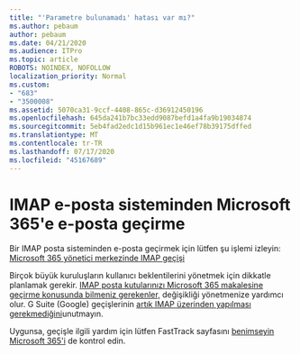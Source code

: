 ```yaml
---
title: "'Parametre bulunamadı' hatası var mı?"
ms.author: pebaum
author: pebaum
ms.date: 04/21/2020
ms.audience: ITPro
ms.topic: article
ROBOTS: NOINDEX, NOFOLLOW
localization_priority: Normal
ms.custom:
- "683"
- "3500008"
ms.assetid: 5070ca31-9ccf-4408-865c-d36912450196
ms.openlocfilehash: 645da241b7bc33edd9087befd1a4fa9b19034874
ms.sourcegitcommit: 5eb4fad2edc1d15b961ec1e46ef78b39175dffed
ms.translationtype: MT
ms.contentlocale: tr-TR
ms.lasthandoff: 07/17/2020
ms.locfileid: "45167689"
---
```

# <a name="migrating-email-from-imap-email-system-to-microsoft-365"></a>IMAP e-posta sisteminden Microsoft 365'e e-posta geçirme

Bir IMAP posta sisteminden e-posta geçirmek için lütfen şu işlemi izleyin: [Microsoft 365 yönetici merkezinde IMAP geçişi](https://docs.microsoft.com/Exchange/mailbox-migration/migrating-imap-mailboxes/imap-migration-in-the-admin-center)
  
Birçok büyük kuruluşların kullanıcı beklentilerini yönetmek için dikkatle planlamak gerekir. [IMAP posta kutularınızı Microsoft 365 makalesine geçirme konusunda bilmeniz gerekenler,](https://docs.microsoft.com/Exchange/mailbox-migration/migrating-imap-mailboxes/migrating-imap-mailboxes) değişikliği yönetmenize yardımcı olur. G Suite (Google) geçişlerinin [artık IMAP üzerinden yapılması gerekmediğini](https://docs.microsoft.com/Exchange/mailbox-migration/perform-g-suite-migration)unutmayın.

Uygunsa, geçişle ilgili yardım için lütfen FastTrack sayfasını [benimseyin Microsoft 365'i](https://www.microsoft.com/fasttrack/microsoft-365/office-365) de kontrol edin.
  
